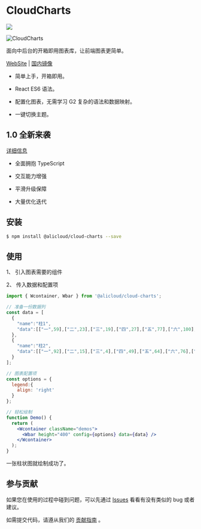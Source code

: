 # CloudCharts

![](https://img.shields.io/npm/v/@alicloud/cloud-charts?color=%23ff8200)

![CloudCharts](https://img.alicdn.com/tfs/TB1FfqtTGL7gK0jSZFBXXXZZpXa-2764-1488.png)

面向中后台的开箱即用图表库，让前端图表更简单。

[WebSite](https://cloud-charts.netlify.app/) | [国内镜像](http://cloud-charts.gitee.io/)


- 简单上手，开箱即用。

- React ES6 语法。

- 配置化图表，无需学习 G2 复杂的语法和数据映射。

- 一键切换主题。

## 1.0 全新来袭

[详细信息](https://www.yuque.com/docs/share/6f29041d-dab8-44c7-8848-fa376ee4e9e8)

- 全面拥抱 TypeScript

- 交互能力增强

- 平滑升级保障

- 大量优化迭代

## 安装

```bash
$ npm install @alicloud/cloud-charts --save
```

## 使用

1、 引入图表需要的组件

2、 传入数据和配置项

```jsx
import { Wcontainer, Wbar } from '@alicloud/cloud-charts';

// 准备一份数据列
const data = [
  {
    "name":"柱1",
    "data":[["一",59],["二",23],["三",19],["四",27],["五",77],["六",100],["七",70],["八",61],["九",15]]
  },
  {
    "name":"柱2",
    "data":[["一",92],["二",15],["三",4],["四",49],["五",64],["六",76],["七",21],["八",100],["九",71]]
  }
];

// 图表配置项
const options = {
  legend:{
    align: 'right'
  }
};

// 轻松绘制
function Demo() {
  return (
    <Wcontainer className="demos">
      <Wbar height="400" config={options} data={data} />
    </Wcontainer>
  );
}
```

一张柱状图就绘制成功了。

## 参与贡献

如果您在使用的过程中碰到问题，可以先通过 [Issues](https://github.com/alibaba/cloud-charts/issues) 看看有没有类似的 bug 或者建议。

如需提交代码，请遵从我们的 [贡献指南](https://github.com/alibaba/cloud-charts/blob/master/CONTRIBUTING.md) 。
